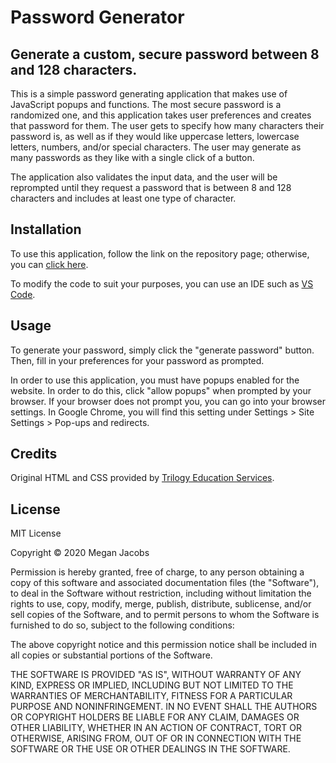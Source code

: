 # Password Generator 

## Generate a custom, secure password between 8 and 128 characters. 

This is a simple password generating application that makes use of JavaScript popups and functions. The most secure password is a randomized one, and this application takes user preferences and creates that password for them. The user gets to specify how many characters their password is, as well as if they would like uppercase letters, lowercase letters, numbers, and/or special characters. The user may generate as many passwords as they like with a single click of a button. 

The application also validates the input data, and the user will be reprompted until they request a password that is between 8 and 128 characters and includes at least one type of character. 

## Installation

To use this application, follow the link on the repository page; otherwise, you can [click here](https://meganjacobs97.github.io/password-generator/).

To modify the code to suit your purposes, you can use an IDE such as [VS Code](https://code.visualstudio.com/).

## Usage 

To generate your password, simply click the "generate password" button. Then, fill in your preferences for your password as prompted. 

In order to use this application, you must have popups enabled for the website. In order to do this, click "allow popups" when prompted by your browser. If your browser does not prompt you, you can go into your browser settings. In Google Chrome, you will find this setting under Settings > Site Settings > Pop-ups and redirects. 

## Credits

Original HTML and CSS provided by [Trilogy Education Services](https://www.trilogyed.com/). 

## License

MIT License

Copyright © 2020 Megan Jacobs

Permission is hereby granted, free of charge, to any person obtaining a copy of this software and associated documentation files (the "Software"), to deal in the Software without restriction, including without limitation the rights to use, copy, modify, merge, publish, distribute, sublicense, and/or sell copies of the Software, and to permit persons to whom the Software is furnished to do so, subject to the following conditions:

The above copyright notice and this permission notice shall be included in all copies or substantial portions of the Software.

THE SOFTWARE IS PROVIDED "AS IS", WITHOUT WARRANTY OF ANY KIND, EXPRESS OR IMPLIED, INCLUDING BUT NOT LIMITED TO THE WARRANTIES OF MERCHANTABILITY, FITNESS FOR A PARTICULAR PURPOSE AND NONINFRINGEMENT. IN NO EVENT SHALL THE AUTHORS OR COPYRIGHT HOLDERS BE LIABLE FOR ANY CLAIM, DAMAGES OR OTHER LIABILITY, WHETHER IN AN ACTION OF CONTRACT, TORT OR OTHERWISE, ARISING FROM, OUT OF OR IN CONNECTION WITH THE SOFTWARE OR THE USE OR OTHER DEALINGS IN THE SOFTWARE.
